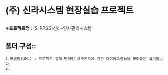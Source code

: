 # <p>(주) 신라시스템 현장실습 프로젝트</p>
<b>※프로젝트명 : </b>(S-PPSS)신라-인사관리시스템 <br>

## 폴더 구성::
    1.모델링(UML) : 프로젝트 설계 단계인 요구분석에 관한 다이어그램들을 모아놓은 폴더입니다.
    2.
